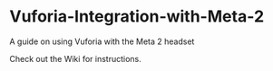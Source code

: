 # Vuforia-Integration-with-Meta-2
A guide on using Vuforia with the Meta 2 headset

Check out the Wiki for instructions.

